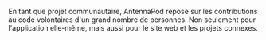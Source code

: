 En tant que projet communautaire, AntennaPod repose sur les contributions au code volontaires d'un grand nombre de personnes. Non seulement pour l'application elle-même, mais aussi pour le site web et les projets connexes.
